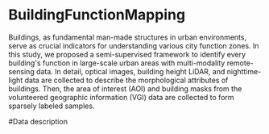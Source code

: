 # BuildingFunctionMapping
Buildings, as fundamental man-made structures in urban environments, serve as crucial indicators for understanding various city function zones. In this study, we proposed a semi-supervised framework to identify every building's function in large-scale urban areas with multi-modality remote-sensing data. In detail, optical images, building height LiDAR, and nighttime-light data are collected to describe the morphological attributes of buildings. Then, the area of interest (AOI) and building masks from the volunteered geographic information (VGI) data are collected to form sparsely labeled samples.

#Data description
